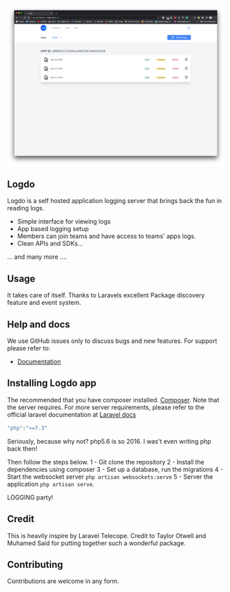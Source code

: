 ![Logdo](.github/screen-one.png?raw=true)
## Logdo

Logdo is a self hosted application logging server that brings back the fun in reading logs.

- Simple interface for viewing logs
- App based logging setup
- Members can join teams and have access to teams' apps logs.
- Clean APIs and SDKs...

... and many more ....

## Usage
It takes care of itself. Thanks to Laravels excellent Package discovery feature and event system.

## Help and docs

We use GitHub issues only to discuss bugs and new features. For support please refer to:

- [Documentation](http://logdo.dev/docs)


## Installing Logdo app

The recommended that you have composer installed.
[Composer](https://getcomposer.org/). Note that the server requires.
For more server requirements, please refer to the official laravel documentation at
[Laravel docs](https://laravel.com/docs/8.x#installing-laravel)
```php
"php":">=7.3"
```
Seriously, because why not? php5.6 is so 2016. I was't even writing php back then!

Then follow the steps below.
1 - Git clone the repository 
2 - Install the dependencies using composer
3 - Set up a database, run the migrations
4 - Start the websocket server `php artisan websockets:serve`
5 - Server the application `php artisan serve`.

LOGGING party!

## Credit

This is heavily inspire by Laravel Telecope. Credit to Taylor Otwell and Muhamed Said for putting together such a wonderful package.

## Contributing

Contributions are welcome in any form.